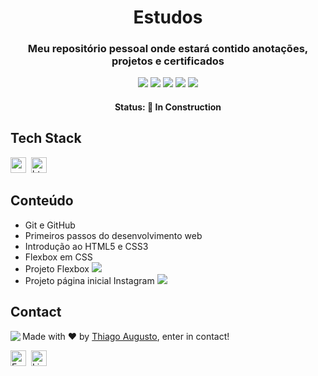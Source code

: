 <h1 align="center">
	Estudos
</h1>

<h3 align="center">
	Meu repositório pessoal onde estará contido anotações, projetos e certificados
</h3>

<p align="center">
		<img src="https://img.shields.io/github/repo-size/Theallgusto01/Estudos?color=green"/>
	<img src="https://img.shields.io/github/last-commit/Theallgusto01/Estudos?color=green"/>
	<img src="https://img.shields.io/github/languages/count/Theallgusto01/Estudos?color=green"/>
	<img src="https://img.shields.io/github/issues-raw/Theallgusto01/Estudos?color=green"/>
	<img src="https://img.shields.io/github/issues-closed-raw/Theallgusto01/Estudos?color=green"/>
</p>

<h4 align="center">
	Status: 🚧 In Construction
</h4>



## Tech Stack
<img src="https://img.shields.io/badge/Css3-05122A?style=flat&logo=css3" alt="css3 Badge" height="25">&nbsp;
<img src="https://img.shields.io/badge/Html5-05122A?style=flat&logo=html5" alt="html5 Badge" height="25">&nbsp;
## Conteúdo
- Git e GitHub
- Primeiros passos do desenvolvimento web
- Introdução ao HTML5 e CSS3
- Flexbox em CSS
- Projeto Flexbox  <a href="https://theallgusto01.github.io/Estudos/flex-projeto/index.html"><img src="https://img.shields.io/badge/-View-05122A"></a>
- Projeto página inicial Instagram
<a href="https://theallgusto01.github.io/Estudos/projeto-pag-instagram/index.html"><img src="https://img.shields.io/badge/-View-05122A"></a>
## Contact
<img align="left" src="https://avatars.githubusercontent.com/Theallgusto01?size=100">

Made with ❤️ by [Thiago Augusto](https://github.com/Theallgusto01), enter in contact!

<a href="mailto:augusto.dev01@gmail.com" target="_blank"><img src="https://img.shields.io/badge/augusto.dev01@gmail.com-D14836?style=flat&logo=gmail&logoColor=white" alt="Email Badge" height="25"></a>&nbsp;
<a href="https://www.linkedin.com/in/theallgusto" target="_blank"><img src="https://img.shields.io/badge/theallgusto-0077B5?style=flat&logo=linkedin&logoColor=white" alt="LinkedIn Badge" height="25"></a>&nbsp;

<br clear="left"/>

